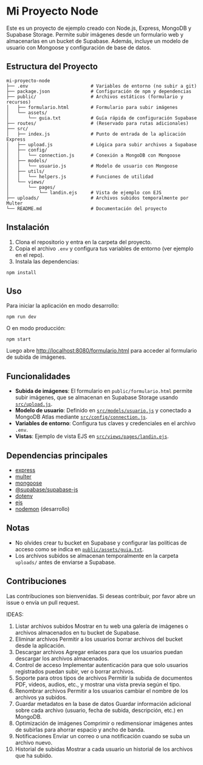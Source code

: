 # Mi Proyecto Node

Este es un proyecto de ejemplo creado con Node.js, Express, MongoDB y Supabase Storage. Permite subir imágenes desde un formulario web y almacenarlas en un bucket de Supabase. Además, incluye un modelo de usuario con Mongoose y configuración de base de datos.

## Estructura del Proyecto

```
mi-proyecto-node
├── .env                       # Variables de entorno (no subir a git)
├── package.json               # Configuración de npm y dependencias
├── public/                    # Archivos estáticos (formulario y recursos)
│   ├── formulario.html        # Formulario para subir imágenes
│   └── assets/
│       └── guia.txt           # Guía rápida de configuración Supabase
├── routes/                    # (Reservado para rutas adicionales)
├── src/
│   ├── index.js               # Punto de entrada de la aplicación Express
│   ├── upload.js              # Lógica para subir archivos a Supabase
│   ├── config/
│   │   └── connection.js      # Conexión a MongoDB con Mongoose
│   ├── models/
│   │   └── usuario.js         # Modelo de usuario con Mongoose
│   ├── utils/
│   │   └── helpers.js         # Funciones de utilidad
│   └── views/
│       └── pages/
│           └── landin.ejs     # Vista de ejemplo con EJS
├── uploads/                   # Archivos subidos temporalmente por Multer
└── README.md                  # Documentación del proyecto
```

## Instalación

1. Clona el repositorio y entra en la carpeta del proyecto.
2. Copia el archivo `.env` y configura tus variables de entorno (ver ejemplo en el repo).
3. Instala las dependencias:

```
npm install
```

## Uso

Para iniciar la aplicación en modo desarrollo:

```
npm run dev
```

O en modo producción:

```
npm start
```

Luego abre [http://localhost:8080/formulario.html](http://localhost:8080/formulario.html) para acceder al formulario de subida de imágenes.

## Funcionalidades

- **Subida de imágenes**: El formulario en `public/formulario.html` permite subir imágenes, que se almacenan en Supabase Storage usando [`src/upload.js`](src/upload.js).
- **Modelo de usuario**: Definido en [`src/models/usuario.js`](src/models/usuario.js) y conectado a MongoDB Atlas mediante [`src/config/connection.js`](src/config/connection.js).
- **Variables de entorno**: Configura tus claves y credenciales en el archivo `.env`.
- **Vistas**: Ejemplo de vista EJS en [`src/views/pages/landin.ejs`](src/views/pages/landin.ejs).

## Dependencias principales

- [express](https://www.npmjs.com/package/express)
- [multer](https://www.npmjs.com/package/multer)
- [mongoose](https://www.npmjs.com/package/mongoose)
- [@supabase/supabase-js](https://www.npmjs.com/package/@supabase/supabase-js)
- [dotenv](https://www.npmjs.com/package/dotenv)
- [ejs](https://www.npmjs.com/package/ejs)
- [nodemon](https://www.npmjs.com/package/nodemon) (desarrollo)

## Notas

- No olvides crear tu bucket en Supabase y configurar las políticas de acceso como se indica en [`public/assets/guia.txt`](public/assets/guia.txt).
- Los archivos subidos se almacenan temporalmente en la carpeta `uploads/` antes de enviarse a Supabase.

## Contribuciones

Las contribuciones son bienvenidas. Si deseas contribuir, por favor abre un issue o envía un pull request.






IDEAS:
1. Listar archivos subidos
Mostrar en tu web una galería de imágenes o archivos almacenados en tu bucket de Supabase.
2. Eliminar archivos
Permitir a los usuarios borrar archivos del bucket desde la aplicación.
3. Descargar archivos
Agregar enlaces para que los usuarios puedan descargar los archivos almacenados.
4. Control de acceso
Implementar autenticación para que solo usuarios registrados puedan subir, ver o borrar archivos.
5. Soporte para otros tipos de archivos
Permitir la subida de documentos PDF, videos, audios, etc., y mostrar una vista previa según el tipo.
6. Renombrar archivos
Permitir a los usuarios cambiar el nombre de los archivos ya subidos.
7. Guardar metadatos en la base de datos
Guardar información adicional sobre cada archivo (usuario, fecha de subida, descripción, etc.) en MongoDB.
8. Optimización de imágenes
Comprimir o redimensionar imágenes antes de subirlas para ahorrar espacio y ancho de banda.
9. Notificaciones
Enviar un correo o una notificación cuando se suba un archivo nuevo.
10. Historial de subidas
Mostrar a cada usuario un historial de los archivos que ha subido.
